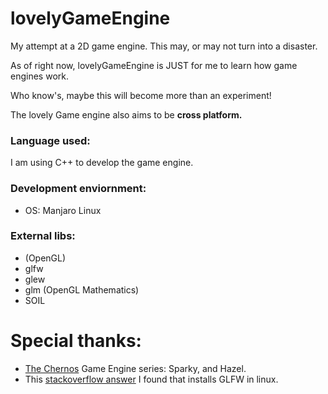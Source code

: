 # lovelyGameEngine
My attempt at a 2D game engine.
This may, or may not turn into a disaster.

As of right now, lovelyGameEngine is JUST for me to learn how game engines work.

Who know's, maybe this will become more than an experiment!

The lovely Game engine also aims to be **cross platform.**

### Language used:
I am using C++ to develop the game engine.

### Development enviornment:
- OS: Manjaro Linux

### External libs:
- (OpenGL)
- glfw
- glew
- glm (OpenGL Mathematics)
- SOIL

# Special thanks:
- [The Chernos](https://www.youtube.com/user/TheChernoProject) Game Engine series: Sparky, and Hazel.
- This [stackoverflow answer](https://stackoverflow.com/questions/17768008/how-to-build-install-glfw-3-and-use-it-in-a-linux-project/44615274#44615274) I found that installs GLFW in linux.
